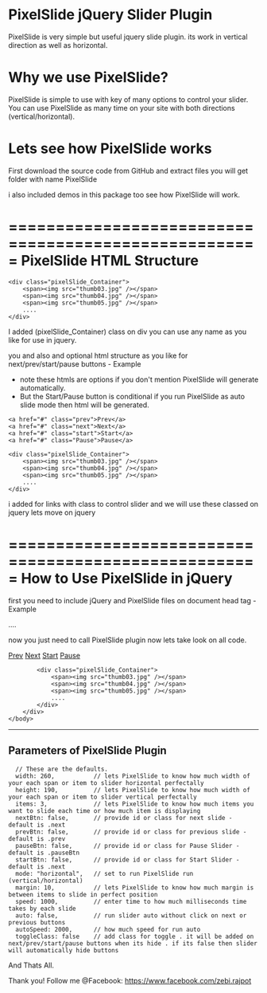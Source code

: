 PixelSlide jQuery Slider Plugin
================================
PixelSlide is very simple but useful jquery slide plugin.
its work in vertical direction as well as horizontal.

Why we use PixelSlide?
======================
PixelSlide is simple to use with key of many options to control your slider.
You can use PixelSlide as many time on your site with both directions (vertical/horizontal).

Lets see how PixelSlide works
=====================================================
First download the source code from GitHub
and extract files you will get folder with name PixelSlide

i also included demos in this package too see how PixelSlide will work.


=====================================================
PixelSlide HTML Structure
=====================================================
```
<div class="pixelSlide_Container">
    <span><img src="thumb03.jpg" /></span>
    <span><img src="thumb04.jpg" /></span>
    <span><img src="thumb05.jpg" /></span>
    ....
</div>
```

I added (pixelSlide_Container) class on div you can use any name as you like for use in jquery.

you and also and optional html structure as you like for next/prev/start/pause buttons - Example
- note these htmls are options if you don't mention PixelSlide will generate automatically.
- But the Start/Pause button is conditional if you run PixelSlide as auto slide mode then html will be generated.

<div class="main_container">

    <a href="#" class="prev">Prev</a>
    <a href="#" class="next">Next</a>
    <a href="#" class="start">Start</a>
    <a href="#" class="Pause">Pause</a>
    
    <div class="pixelSlide_Container">
        <span><img src="thumb03.jpg" /></span>
        <span><img src="thumb04.jpg" /></span>
        <span><img src="thumb05.jpg" /></span>
        ....
    </div>
</div>

i added for links with class to control slider and we will use these classed on jquery lets move on jquery

=====================================================
How to Use PixelSlide in jQuery
=====================================================

first you need to include jQuery and PixelSlide files on document head tag - Example

<html>
    <head>
        <script type="text/javascript" src="js/jquery-1.11.0.min.js"></script>
        <script type="text/javascript" src="js/pixelSlide.min.js"></script>
    </head>
    <body>
        ....
    </body>
</html>

now you just need to call PixelSlide plugin now lets take look on all code.

<html>
    <head>
        <script type="text/javascript" src="js/jquery-1.11.0.min.js"></script>
        <script type="text/javascript" src="js/pixelSlide.min.js"></script>
        <script type="text/javascript">
            $(document).ready(function(){
                // here call pixelSlide
                $(".scroller_contents").pixelSlide({
                    width: 300,
                    nextBtn: ".next",
                    prevBtn: ".prev",
                    speed: 500,
                    margin: 14,
                    mode: "horizontal",
                    auto: true
                });
            });
        </script>
    </head>
    <body>
        <div class="main_container">
            <a href="#" class="prev">Prev</a>
            <a href="#" class="next">Next</a>
            <a href="#" class="start">Start</a>
            <a href="#" class="Pause">Pause</a>
            
            <div class="pixelSlide_Container">
                <span><img src="thumb03.jpg" /></span>
                <span><img src="thumb04.jpg" /></span>
                <span><img src="thumb05.jpg" /></span>
                ....
            </div>
        </div>
    </body>
</html>


-------------------------------------------
Parameters of PixelSlide Plugin
-------------------------------------------
      // These are the defaults.
      width: 260,           // lets PixelSlide to know how much width of your each span or item to slider horizontal perfectally
      height: 190,          // lets PixelSlide to know how much width of your each span or item to slider vertical perfectally
      items: 3,             // lets PixelSlide to know how much items you want to slide each time or how much item is displaying
      nextBtn: false,       // provide id or class for next slide - default is .next
      prevBtn: false,       // provide id or class for previous slide - default is .prev
      pauseBtn: false,      // provide id or class for Pause Slider - default is .pauseBtn
      startBtn: false,      // provide id or class for Start Slider - default is .next
      mode: "horizontal",   // set to run PixelSlide run (vertical/horizontal)
      margin: 10,           // lets PixelSlide to know how much margin is between items to slide in perfect position
      speed: 1000,          // enter time to how much milliseconds time takes by each slide
      auto: false,          // run slider auto without click on next or previous buttons
      autoSpeed: 2000,      // how much speed for run auto
      toggleClass: false    // add class for toggle . it will be added on next/prev/start/pause buttons when its hide . if its false then slider will automatically hide buttons

And Thats All.

Thank you!
Follow me @Facebook: https://www.facebook.com/zebi.rajpot